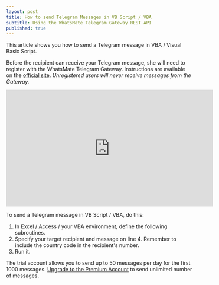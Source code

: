 ```yaml
---
layout: post
title: How to send Telegram Messages in VB Script / VBA
subtitle: Using the WhatsMate Telegram Gateway REST API
published: true
---
```


This article shows you how to send a Telegram message in VBA / Visual Basic Script.

Before the recipient can receive your Telegram message, she will need to register with the WhatsMate Telegram Gateway. Instructions are available on the [official site](https://www.whatsmate.net/telegram-gateway-api.html). *Unregistered users will never receive messages from the Gateway.*


<iframe width="560" height="315" src="https://www.youtube.com/embed/k-rLSpSbI4A?rel=0&cc_load_policy=1" frameborder="0" allowfullscreen></iframe>


To send a Telegram message in VB Script / VBA, do this:

1. In Excel / Access / your VBA environment, define the following subroutines.  <script src="https://gist.github.com/whatsmate/79eb60c857d994fa7b9ff3e6ff7a491f.js"></script>
2. Specify your target recipient and message on line 4. Remember to include the country code in the recipient's number.
3. Run it.


The trial account allows you to send up to 50 messages per day for the first 1000 messages. [Upgrade to the Premium Account](https://www.whatsmate.net/telegram-gateway-subscribe.html) to send unlimited number of messages.


<br>
<script async src="//pagead2.googlesyndication.com/pagead/js/adsbygoogle.js"></script>
<ins class="adsbygoogle"
     style="display:inline-block;width:728px;height:90px"
     data-ad-client="ca-pub-7383487179928477"
     data-ad-slot="6959057004"></ins>
<script>
(adsbygoogle = window.adsbygoogle || []).push({});
</script>
<br>

